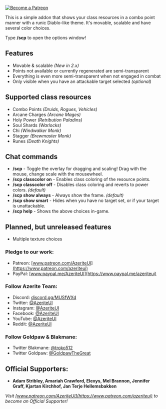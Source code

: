 [ ![Become a Patreon](http://azerite.org/img/social-media-buttons-patreon-small.jpg) ](https://www.patreon.com/AzeriteUI) 

This is a simple addon that shows your class resources in a combo point manner with a runic Diablo-like theme. It's movable, scalable and have several color choices.

Type **/scp** to open the options window!

## Features  
* Movable & scalable *(New in 2.x)*
* Points not available or currently regenerated are semi-transparent
* Everything is even more semi-transparent when not engaged in combat
* Only visible when you have an attackable target selected *(optional)*

## Supported class resources  
* Combo Points *(Druids, Rogues, Vehicles)*
* Arcane Charges *(Arcane Mages)*
* Holy Power *(Retribution Paladins)*
* Soul Shards *(Warlocks)*
* Chi *(Windwalker Monk)*
* Stagger *(Brewmaster Monk)*
* Runes *(Death Knights)*

## Chat commands
* **/scp** - Toggle the overlay for dragging and scaling! Drag with the mouse, change scale with the mousewheel. 
* **/scp classcolor on** - Enables class coloring of the resource points. 
* **/scp classcolor off** - Disables class coloring and reverts to power colors. *(default)* 
* **/scp show always** - Always show the frame. *(default)* 
* **/scp show smart** - Hides when you have no target set, or if your target is unattackable. 
* **/scp help** - Shows the above choices in-game. 

## Planned, but unreleased features
* Multiple texture choices

### **Pledge to our work:**  
* Patreon: [www.patreon.com/AzeriteUI](https://www.patreon.com/azeriteui)  
* PayPal: [www.paypal.me/AzeriteUI](https://www.paypal.me/azeriteui)  

### **Follow Azerite Team:**  
* Discord: [discord.gg/MUSfWXd](https://discord.gg/MUSfWXd)  
* Twitter: [@AzeriteUI](https://twitter.com/azeriteui)  
* Instagram: [@AzeriteUI](https://instagram.com/azeriteui/)  
* Facebook: [@AzeriteUI](https://www.facebook.com/azeriteui/)  
* YouTube: [@AzeriteUI](https://www.youtube.com/azeriteui)  
* Reddit: [@AzeriteUI](https://www.reddit.com/r/azeriteui/)  

### **Follow Goldpaw & Blakmane:**  
* Twitter Blakmane: [@troko512](https://twitter.com/troko512)  
* Twitter Goldpaw: [@GoldpawTheGreat](https://twitter.com/goldpawthegreat)  

## **Official Supporters:**  
* **Adam Stribley, Amariah Crawford, Elexys, Mel Brannon, Jennifer Graff, Kjartan Kirchhof, Jan Terje Hellemsbakken**  

_Visit [www.patreon.com/AzeriteUI](https://www.patreon.com/azeriteui) to become an Official Supporter!_
